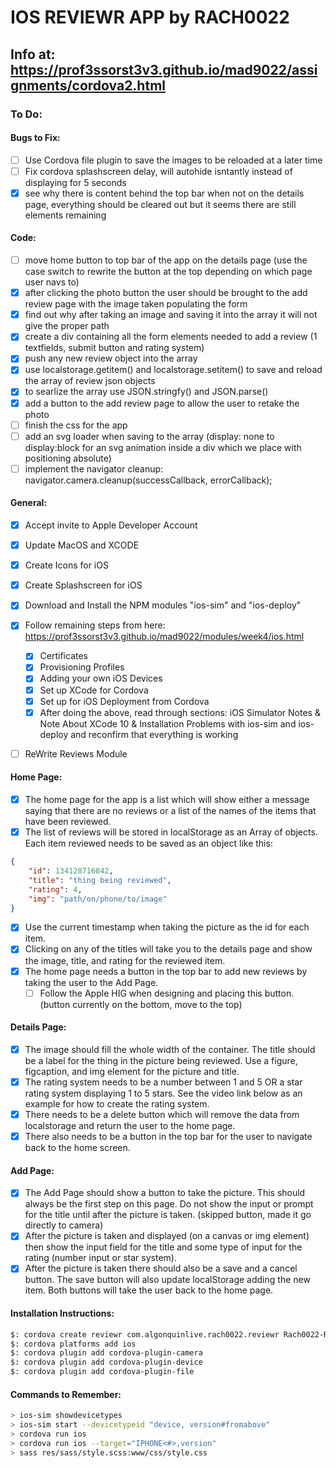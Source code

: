 # IOS REVIEWR APP by RACH0022

## Info at: https://prof3ssorst3v3.github.io/mad9022/assignments/cordova2.html

### To Do:

#### Bugs to Fix:
- [ ] Use Cordova file plugin to save the images to be reloaded at a later time
- [ ] Fix cordova splashscreen delay, will autohide isntantly instead of displaying for 5 seconds
- [x] see why there is content behind the top bar when not on the details page, everything should be cleared out but it seems there are still elements remaining

#### Code:
- [ ] move home button to top bar of the app on the details page (use the case switch to rewrite the button at the top depending on which page user navs to)
- [x] after clicking the photo button the user should be brought to the add review page with the image taken populating the form
- [x] find out why after taking an image and saving it into the array it will not give the proper path
- [x] create a div containing all the form elements needed to add a review (1 textfields, submit button and rating system)
- [x] push any new review object into the array
- [x] use localstorage.getitem() and localstorage.setitem() to save and reload the array of review json objects
- [x] to searlize the array use JSON.stringfy() and JSON.parse()
- [x] add a button to the add review page to allow the user to retake the photo
- [ ] finish the css for the app
- [ ] add an svg loader when saving to the array (display: none to display:block for an svg animation inside a div which we place with positioning absolute)
- [ ] implement the navigator cleanup: navigator.camera.cleanup(successCallback, errorCallback);

#### General:
- [x] Accept invite to Apple Developer Account
- [x] Update MacOS and XCODE
- [x] Create Icons for iOS
- [x] Create Splashscreen for iOS
- [x] Download and Install the NPM modules "ios-sim" and "ios-deploy"
- [x] Follow remaining steps from here: https://prof3ssorst3v3.github.io/mad9022/modules/week4/ios.html
    * [x] Certificates
    * [x] Provisioning Profiles
    * [x] Adding your own iOS Devices
    * [x] Set up XCode for Cordova
    * [x] Set up for iOS Deployment from Cordova
    * [x] After doing the above, read through sections: iOS Simulator Notes & Note About XCode 10 & Installation Problems with ios-sim and ios-deploy and reconfirm that everything is working
- [ ] ReWrite Reviews Module



#### Home Page:
- [x] The home page for the app is a list which will show either a message saying that there are no reviews or a list of the names of the items that have been reviewed.
- [x] The list of reviews will be stored in localStorage as an Array of objects. Each item reviewed needs to be saved as an object like this:
```json
{
    "id": 134128716842,
    "title": "thing being reviewed",
    "rating": 4,
    "img": "path/on/phone/to/image"
}
```
- [x] Use the current timestamp when taking the picture as the id for each item.
- [x] Clicking on any of the titles will take you to the details page and show the image, title, and rating for the reviewed item.
- [x] The home page needs a button in the top bar to add new reviews by taking the user to the Add Page. 
    - [ ] Follow the Apple HIG when designing and placing this button. (button currently on the bottom, move to the top)

#### Details Page:
- [x] The image should fill the whole width of the container. The title should be a label for the thing in the picture being reviewed. Use a figure, figcaption, and img element for the picture and title.
- [x] The rating system needs to be a number between 1 and 5 OR a star rating system displaying 1 to 5 stars. See the video link below as an example for how to create the rating system.
- [x] There needs to be a delete button which will remove the data from localstorage and return the user to the home page.
- [x] There also needs to be a button in the top bar for the user to navigate back to the home screen.

#### Add Page: 
- [x] The Add Page should show a button to take the picture. This should always be the first step on this page. Do not show the input or prompt for the title until after the picture is taken. (skipped button, made it go directly to camera)
- [x] After the picture is taken and displayed (on a canvas or img element) then show the input field for the title and some type of input for the rating (number input or star system).
- [x] After the picture is taken there should also be a save and a cancel button. The save button will also update localStorage adding the new item. Both buttons will take the user back to the home page.

#### Installation Instructions:
```bash
$: cordova create reviewr com.algonquinlive.rach0022.reviewr Rach0022-Reviewr
$: cordova platforms add ios
$: cordova plugin add cordova-plugin-camera
$: cordova plugin add cordova-plugin-device
$: cordova plugin add cordova-plugin-file 
```

#### Commands to Remember:
````bash
> ios-sim showdevicetypes
> ios-sim start --devicetypeid "device, version#fromabove"
> cordova run ios
> cordova run ios --target="IPHONE<#>,version"
> sass res/sass/style.scss:www/css/style.css
````
